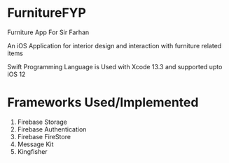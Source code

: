 # FurnitureFYP
Furniture App For Sir Farhan

An iOS Application for interior design and interaction with furniture related items

Swift Programming Language is Used with Xcode 13.3 and supported upto iOS 12

# Frameworks Used/Implemented

1. Firebase Storage
2. Firebase Authentication
3. Firebase FireStore
4. Message Kit
5. Kingfisher

